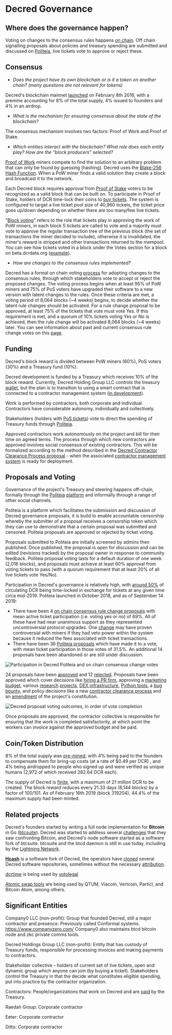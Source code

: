 # Decred Governance
## Where does the governance happen?

Voting on changes to the consensus rules happens [on chain](https://voting.decred.org/). Off chain signalling proposals about policies and treasury spending are submitted and discussed on [Politeia](https://proposals.decred.org/), live tickets vote to approve or reject these.

## Consensus

- *Does the project have its own blockchain or is it a token on another chain? (many questions are not relevant for tokens)*

Decred's blockchain mainnet [launched](https://explorer.dcrdata.org/block/298e5cc3d985bfe7f81dc135f360abe089edd4396b86d2de66b0cef42b21d980) on February 8th 2016, with a premine accounting for 8% of the total supply, 4% issued to founders and 4% in an airdrop.

- *What is the mechanism for ensuring consensus about the state of the blockchain?*

The consensus mechanism involves two factors: Proof of Work and Proof of Stake.

- *Which entities interact with the blockchain? What role does each entity play? How are the "block producers" selected?*

[Proof of Work](https://docs.decred.org/mining/proof-of-work/) miners compete to find the solution to an arbitrary problem that can only be found by guessing (hashing). Decred uses the [Blake-256 Hash Function](https://docs.decred.org/research/blake-256-hash-function/). When a PoW miner finds a valid solution they create a block and broadcast it to the network.

Each Decred block requires approval from [Proof of Stake](https://docs.decred.org/proof-of-stake/proof-of-stake/) voters to be recognized as a valid block that can be built on. To participate in Proof of Stake, holders of DCR time-lock their coins to [buy tickets](https://docs.decred.org/proof-of-stake/how-to-stake/). The system is configured to target a live ticket pool size of 40,960 tickets, the ticket price goes up/down depending on whether there are too many/few live tickets. 

"[Block voting](https://docs.decred.org/proof-of-stake/proof-of-stake/)" refers to the role that tickets play in approving the work of PoW miners, in each block 5 tickets are called to vote and a majority must vote to approve the regular transaction tree of the previous block (the set of transactions the miner decided to include), otherwise it is invalidated, the miner's reward is stripped and other transactions returned to the mempool. You can see how tickets voted in a block under the Votes section for a block on beta.dcrdata.org ([example](https://beta.dcrdata.org/block/319764)).

- *How are changes to the consensus rules implemented?*

Decred has a formal on chain voting [process]() for adopting changes to the consensus rules, through which stakeholders vote to accept or reject the proposed changes. The voting process begins when at least 95% of PoW miners and 75% of PoS voters have upgraded their software to a new version with latent changes to the rules. Once these criteria are met, a voting period of 8,064 blocks (~4 weeks) begins, to decide whether the latent rule changes should be activated. For a rule change proposal to be approved, at least 75% of the tickets that vote must vote Yes. If this requirement is met, and a quorum of 10% tickets voting Yes or No is achieved, then the rule change will be activated 8,064 blocks (~4 weeks) later. You can see information about past and current consensus rule change votes on this [page](https://voting.decred.org/). 

## Funding

Decred's block reward is divided between PoW miners (60%), PoS voters (30%) and a Treasury fund (10%). 

Decred development is funded by a Treasury which receives 10% of the block reward. Currently, Decred Holding Group LLC controls the treasury [wallet](https://explorer.dcrdata.org/address/Dcur2mcGjmENx4DhNqDctW5wJCVyT3Qeqkx), but the plan is to transition to using a smart contract that is connected to a contractor management system ([in development](https://github.com/decred/contractor-mgmt)).

Work is performed by contractors, both corporate and individual. Contractors have considerable autonomy, individually and collectively. 

Stakeholders (holders with [PoS tickets](https://docs.decred.org/proof-of-stake/proof-of-stake/)) vote to direct the spending of Treasury funds through [Politeia](https://proposals.decred.org/). 

Approved contractors work autonomously on the project and bill for their time on agreed terms. The process through which new contractors are approved involves social consensus of existing contractors. This will be formalized according to the method described in the [Decred Contractor Clearance Process proposal](https://proposals.decred.org/proposals/fa38a3593d9a3f6cb2478a24c25114f5097c572f6dadf24c78bb521ed10992a4) - when the associated [contractor management system](https://github.com/decred/contractor-mgmt) is ready for deployment.

## Proposals and Voting

Governance of the project's Treasury and steering happens off-chain, formally through the [Politeia](https://docs.decred.org/governance/politeia/politeia/) [platform](https://proposals.decred.org/) and informally through a range of other social channels.

Politeia is a platform which facilitates the submission and discussion of Decred governance proposals, it is build to enable accountable censorship whereby the submitter of a proposal receives a censorship token which they can use to demonstrate that a certain proposal was submitted and censored. Politeia proposals are approved or rejected by ticket voting.

Proposals submitted to Politeia are initially screened by admins then published. Once published, the proposal is open for discussion and can be edited (revisions tracked) by the proposal owner in response to community feedback. Politeia proposal voting lasts for a default duration of one week (2,016 blocks), and proposals must achieve at least 60% approval from voting tickets to pass (with a quorum requirement that at least 20% of all live tickets vote Yes/No).

Participation in Decred's governance is relatively high, with [around 50%](https://explorer.dcrdata.org/charts?chart=stake-participation&zoom=ikd7pc00-jzxcow00&bin=day&axis=time) of circulating DCR being time-locked in exchange for tickets at any given time circa mid-2019. Politeia launched in October 2018, and as of September 14 2019:

- There have been 4 [on chain consensus rule change proposals](voting.decred.org) with mean active ticket participation (i.e. voting yes or no) of 69%. All of these have had near unanimous support as they represented uncontroversial protocol upgrades. One [change](https://github.com/decred/dcps/blob/master/dcp-0001/dcp-0001.mediawiki) may have proven controversial with miners if they had veto power within the system because it reduced the fees associated with ticket transactions. 
- There have been 36 [Politeia proposals](https://github.com/nottrunner/crypto-governance-research/blob/master/governance-proposals/decred-proposals.csv) which have made it to a vote, with mean ticket participation in those votes of 31.5%. An additional 14 proposals have been abandoned or are still under discussion.

![Participation in Decred Politeia and on chain consensus change votes](/img/decred-proposals-participation.png)

24 proposals have been [approved](https://proposals.decred.org/?tab=approved) and 12 [rejected](https://proposals.decred.org/?tab=rejected). Proposals have been approved which cover decisions like [hiring a PR firm](https://proposals.decred.org/proposals/27f87171d98b7923a1bd2bee6affed929fa2d2a6e178b5c80a9971a92a5c7f50), approving a [marketing budget](https://proposals.decred.org/proposals/c84a76685e4437a15760033725044a15ad832f68f9d123eb837337060a09f86e), various [research](https://proposals.decred.org/proposals/c68bb790ba0843980bb9695de4628995e75e0d1f36c992951db49eca7b3b4bcd) [projects](https://proposals.decred.org/proposals/78b50f218106f5de40f9bd7f604b048da168f2afbec32c8662722b70d62e4d36), [DEX infrastructure](https://proposals.decred.org/proposals/417607aaedff2942ff3701cdb4eff76637eca4ed7f7ba816e5c0bd2e971602e1), [Python tools](https://proposals.decred.org/proposals/20e967dad9e7398901decf3cfe0acf4e0853f6558a62607265c63fe791b8b124), a [bug bounty](https://proposals.decred.org/proposals/d33a2667469b56942adf42453def6cc2292325251e4cf791e806939ea9efc9e1), and policy decisions like a new [contractor clearance process](https://proposals.decred.org/proposals/fa38a3593d9a3f6cb2478a24c25114f5097c572f6dadf24c78bb521ed10992a4) and an [amendment](https://proposals.decred.org/proposals/fd56bb79e0383f40fc2d92f4473634c59f1aa0abda7aabe29079216202c83114) of the project's constitution. 

![Decred proposal voting outcomes, in order of vote completion](/img/decred-proposal-participation-and-approval-in-order.png)

Once proposals are approved, the contractor collective is responsible for ensuring that the work is completed satisfactorily, at which point the workers can invoice against the approved budget and be paid.

## Coin/Token Distribution

8% of the total supply was [pre-mined](https://docs.decred.org/faq/general/#3-how-was-the-decred-premine-distributed), with 4% being paid to the founders to compensate them for bring-up costs (at a rate of $0.49 per DCR) , and 4% being airdropped to people who signed up and were verified as unique humans (2,972 of which received 282.64 DCR each). 

The supply of Decred is [finite](https://docs.decred.org/governance/decred-constitution/), with a maximum of 21 million DCR to be created. The block reward reduces every 21.33 days (6,144 blocks) by a factor of 100/101. As of February 16th 2019 (block 319204), 44.4% of the maximum supply had been minted.

## Related projects

Decred's founders started by writing a full node implementation for **Bitcoin** in Go ([btcsuite](https://github.com/btcsuite/btcd)). Decred was started to address several [challenges](https://blog.companyzero.com/2015/12/iterating-bitcoin/) that they saw confronting Bitcoin, and Decred's node software started as a software fork of btcsuite. btcsuite and the btcd daemon is still in use today, including by the [Lightning Network](https://github.com/lightningnetwork/lnd). 

**[Hcash](https://github.com/HcashOrg/Hcash)** is a software fork of Decred, the operators have [cloned](https://medium.com/@media_30378/a-deeper-understanding-behind-hcash-2c4f96eb4363) several Decred software repositories, sometimes without the necessary [attribution](https://twitter.com/dnldd/status/1082687323169583104). 

[dcrtime](https://github.com/decred/dcrtime/) is being used by [votolegal](https://votolegal.com.br/)

[Atomic swap tools](https://github.com/decred/atomicswap/) are being used by QTUM, Viacoin, Vertcoin, Particl, and Bitcoin Atom, among others.

## Significant Entities

Company0 LLC (non-profit): Group that founded Decred, still a major contractor and presence. Previously called Conformal systems. https://www.companyzero.com/ Company0 also maintains btcd bitcoin node and zkc private comms tools. 

Decred Holdings Group LLC (non-profit): Entity that has custody of Treasury funds, responsible for processing invoices and making payments to contractors. 

Stakeholder collective - holders of current set of live tickets, open and dynamic group which anyone can join (by buying a ticket). Stakeholders control the Treasury in that the decide what constitutes eligible spending, put into practice by the contractor organization.

Contractors: People/organizations that work on Decred and are [paid](https://docs.decred.org/contributing/contributor-compensation/) by the Treasury.

Raedah Group: Corporate contractor

Eeter: Corporate contractor

Ditto: Corporate contractor

